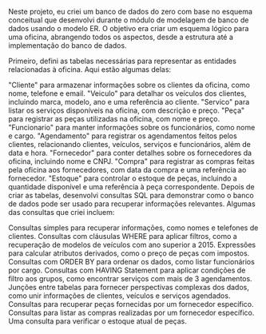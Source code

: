 Neste projeto, eu criei um banco de dados do zero com base no esquema conceitual que desenvolvi durante o módulo de modelagem de banco de dados usando o modelo ER. O objetivo era criar um esquema lógico para uma oficina, abrangendo todos os aspectos, desde a estrutura até a implementação do banco de dados.

Primeiro, defini as tabelas necessárias para representar as entidades relacionadas à oficina. Aqui estão algumas delas:

"Cliente" para armazenar informações sobre os clientes da oficina, como nome, telefone e email.
"Veiculo" para detalhar os veículos dos clientes, incluindo marca, modelo, ano e uma referência ao cliente.
"Servico" para listar os serviços disponíveis na oficina, com descrição e preço.
"Peça" para registrar as peças utilizadas na oficina, com nome e preço.
"Funcionario" para manter informações sobre os funcionários, como nome e cargo.
"Agendamento" para registrar os agendamentos feitos pelos clientes, relacionando clientes, veículos, serviços e funcionários, além de data e hora.
"Fornecedor" para conter detalhes sobre os fornecedores da oficina, incluindo nome e CNPJ.
"Compra" para registrar as compras feitas pela oficina aos fornecedores, com data da compra e uma referência ao fornecedor.
"Estoque" para controlar o estoque de peças, incluindo a quantidade disponível e uma referência à peça correspondente.
Depois de criar as tabelas, desenvolvi consultas SQL para demonstrar como o banco de dados pode ser usado para recuperar informações relevantes. Algumas das consultas que criei incluem:

Consultas simples para recuperar informações, como nomes e telefones de clientes.
Consultas com cláusulas WHERE para aplicar filtros, como a recuperação de modelos de veículos com ano superior a 2015.
Expressões para calcular atributos derivados, como o preço de peças com impostos.
Consultas com ORDER BY para ordenar os dados, como listar funcionários por cargo.
Consultas com HAVING Statement para aplicar condições de filtro aos grupos, como encontrar serviços com mais de 3 agendamentos.
Junções entre tabelas para fornecer perspectivas complexas dos dados, como unir informações de clientes, veículos e serviços agendados.
Consultas para recuperar peças fornecidas por um fornecedor específico.
Consultas para listar as compras realizadas por um fornecedor específico.
Uma consulta para verificar o estoque atual de peças.